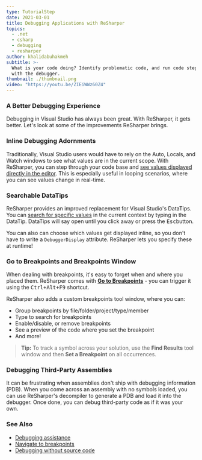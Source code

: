 ```yaml
---
type: TutorialStep
date: 2021-03-01
title: Debugging Applications with ReSharper
topics:
  - .net
  - csharp
  - debugging
  - resharper
author: khalidabuhakmeh
subtitle: >-
  What is your code doing? Identify problematic code, and run code step-by-step
  with the debugger.
thumbnail: ./thumbnail.png
video: "https://youtu.be/ZIEiWWz60Z4"
---
```


### A Better Debugging Experience

Debugging in Visual Studio has always been great. With ReSharper, it gets better. Let's look at some of the improvements ReSharper brings.

### Inline Debugging Adornments

Traditionally, Visual Studio users would have to rely on the Auto, Locals, and Watch windows to see what values are in the current scope.
With ReSharper, you can step through your code base and [see values displayed directly in the editor](https://www.jetbrains.com/help/resharper/Debugging_Assistance.html#inline-debugging).
This is especially useful in looping scenarios, where you can see values change in real-time.

### Searchable DataTips

ReSharper provides an improved replacement for Visual Studio's DataTips. You can [search for specific values](https://www.jetbrains.com/help/resharper/Debugging_Assistance.html#searchable-datatips) in the current context by typing in the DataTip.
DataTips will say open until you click away or press the <kbd>Esc</kbd>button.

You can also can choose which values get displayed inline, so you don't have to write a `DebuggerDisplay` attribute. ReSharper lets you specify these at runtime!

### Go to Breakpoints and Breakpoints Window

When dealing with breakpoints, it's easy to forget when and where you placed them. ReSharper comes with [**Go to Breakpoints**](https://www.jetbrains.com/help/resharper/Navigation_and_Search_Navigating_Breakpoints.html) - you can trigger it using the <kbd>Ctrl+Alt+F9</kbd> shortcut.

ReSharper also adds a custom breakpoints tool window, where you can:

- Group breakpoints by file/folder/project/type/member
- Type to search for breakpoints
- Enable/disable, or remove breakpoints
- See a preview of the code where you set the breakpoint
- And more!

> **Tip:** To track a symbol across your solution, use the **Find Results** tool window and then **Set a Breakpoint** on all occurrences.

### Debugging Third-Party Assemblies

It can be frustrating when assemblies don't ship with debugging information (PDB).
When you come across an assembly with no symbols loaded, you can use ReSharper's decompiler to generate a PDB and load it into the debugger.
Once done, you can debug third-party code as if it was your own.

### See Also

- [Debugging assistance](https://www.jetbrains.com/help/resharper/Debugging_Assistance.html)
- [Navigate to breakpoints](https://www.jetbrains.com/help/resharper/Navigation_and_Search_Navigating_Breakpoints.html)
- [Debugging without source code](https://www.jetbrains.com/help/resharper/Debugging_Without_Source_Code.html)

